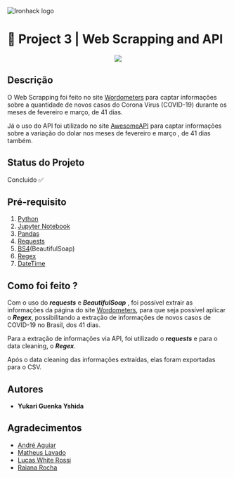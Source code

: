 ![Ironhack logo](https://i.imgur.com/1QgrNNw.png)

# 🔗 Project 3 | Web Scrapping and API

<p align="center">
  <img src="https://media2.giphy.com/media/ADgfsbHcS62Jy/giphy.gif?cid=ecf05e47fadefb496c2757a9fc27a41444378b95e914a0cb&rid=giphy.gif">
</p>

## Descrição

O Web Scrapping foi feito no site [Wordometers](https://www.worldometers.info/coronavirus/country/brazil/) para captar informações sobre a quantidade de novos casos do Corona Virus (COVID-19) durante os meses de fevereiro e março, de 41 dias.

Já o uso do API foi utilizado no site [AwesomeAPI](https://economia.awesomeapi.com.br/json/daily/USD-BRL/41) para captar informações sobre a variação do dolar nos meses de fevereiro e março , de 41 dias também.

## Status do Projeto
Concluido ✅

## Pré-requisito
1. [Python](https://www.python.org/)
2. [Jupyter Notebook](https://jupyter.org/try)
3. [Pandas](https://pandas.pydata.org/)
4. [Requests](https://pypi.org/project/requests/)
5. [BS4](https://pypi.org/project/bs4/)(BeautifulSoap)
6. [Regex](https://pypi.org/project/regex/)
7. [DateTime](https://pypi.org/project/DateTime/)



## Como foi feito ?
Com o uso do ***requests*** e ***BeautifulSoap*** , foi possível extrair as informações da página do site [Wordometers](https://www.worldometers.info/coronavirus/country/brazil/), para que seja possível aplicar o ***Regex***, possibilitando a extração de informações de novos casos de COVID-19 no Brasil, dos 41 dias. 

Para a extração de informações via API, foi utilizado o ***requests*** e para o data cleaning, o ***Regex***.

Após o data cleaning das informações extraídas, elas foram exportadas para o CSV.

## Autores
+ **Yukari Guenka Yshida**

## Agradecimentos
+ [André Aguiar](https://github.com/aguiarandre)
+ [Matheus Lavado](https://github.com/matheuslavado)
+ [Lucas White Rossi](https://github.com/LucasWhiteRossi)
+ [Raiana Rocha](https://github.com/Rairocha)